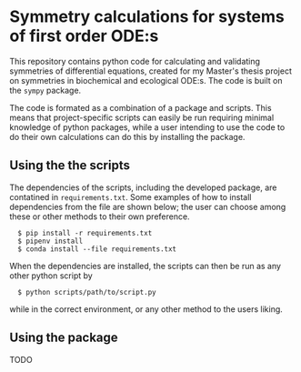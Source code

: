 # Symmetry calculations for systems of first order ODE:s
This repository contains python code for calculating and validating symmetries of differential equations, created for my Master's thesis project on symmetries in biochemical and ecological ODE:s.
The code is built on the `sympy` package.

The code is formated as a combination of a package and scripts.
This means that project-specific scripts can easily be run requiring minimal knowledge of python packages, while a user intending to use the code to do their own calculations can do this by installing the package.

## Using the the scripts

The dependencies of the scripts, including the developed package, are contatined in `requirements.txt`.
Some examples of how to install dependencies from the file are shown below; the user can choose among these or other methods to their own preference.
```
  $ pip install -r requirements.txt
  $ pipenv install
  $ conda install --file requirements.txt
```
When the dependencies are installed, the scripts can then be run as any other python script by
```
  $ python scripts/path/to/script.py
```
while in the correct environment, or any other method to the users liking.

## Using the package
TODO

